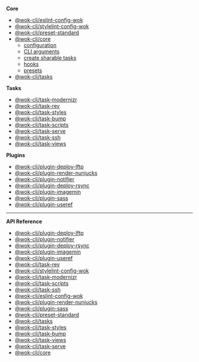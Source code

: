 <!-- prettier-ignore -->
**Core**

- [@wok-cli/eslint-config-wok](packages/eslint-config-wok/)
- [@wok-cli/stylelint-config-wok](packages/stylelint-config-wok/)
- [@wok-cli/preset-standard](packages/preset-standard/)
- [@wok-cli/core](packages/core/)
  - [configuration](packages/core/configuration)
  - [CLI arguments](packages/core/cli)
  - [create sharable tasks](packages/core/create-tasks)
  - [hooks](packages/core/hooks)
  - [presets](packages/core/presets)
- [@wok-cli/tasks](packages/tasks/)

**Tasks**

- [@wok-cli/task-modernizr](packages/task-modernizr/)
- [@wok-cli/task-rev](packages/task-rev/)
- [@wok-cli/task-styles](packages/task-styles/)
- [@wok-cli/task-bump](packages/task-bump/)
- [@wok-cli/task-scripts](packages/task-scripts/)
- [@wok-cli/task-serve](packages/task-serve/)
- [@wok-cli/task-ssh](packages/task-ssh/)
- [@wok-cli/task-views](packages/task-views/)

**Plugins**

- [@wok-cli/plugin-deploy-lftp](packages/plugin-deploy-lftp/)
- [@wok-cli/plugin-render-nunjucks](packages/plugin-render-nunjucks/)
- [@wok-cli/plugin-notifier](packages/plugin-notifier/)
- [@wok-cli/plugin-deploy-rsync](packages/plugin-deploy-rsync/)
- [@wok-cli/plugin-imagemin](packages/plugin-imagemin/)
- [@wok-cli/plugin-sass](packages/plugin-sass/)
- [@wok-cli/plugin-useref](packages/plugin-useref/)

---

**API Reference**

- [@wok-cli/plugin-deploy-lftp](packages/plugin-deploy-lftp/api/)
- [@wok-cli/plugin-notifier](packages/plugin-notifier/api/)
- [@wok-cli/plugin-deploy-rsync](packages/plugin-deploy-rsync/api/)
- [@wok-cli/plugin-imagemin](packages/plugin-imagemin/api/)
- [@wok-cli/plugin-useref](packages/plugin-useref/api/)
- [@wok-cli/task-rev](packages/task-rev/api/)
- [@wok-cli/stylelint-config-wok](packages/stylelint-config-wok/api/)
- [@wok-cli/task-modernizr](packages/task-modernizr/api/)
- [@wok-cli/task-scripts](packages/task-scripts/api/)
- [@wok-cli/task-ssh](packages/task-ssh/api/)
- [@wok-cli/eslint-config-wok](packages/eslint-config-wok/api/)
- [@wok-cli/plugin-render-nunjucks](packages/plugin-render-nunjucks/api/)
- [@wok-cli/plugin-sass](packages/plugin-sass/api/)
- [@wok-cli/preset-standard](packages/preset-standard/api/)
- [@wok-cli/tasks](packages/tasks/api/)
- [@wok-cli/task-styles](packages/task-styles/api/)
- [@wok-cli/task-bump](packages/task-bump/api/)
- [@wok-cli/task-views](packages/task-views/api/)
- [@wok-cli/task-serve](packages/task-serve/api/)
- [@wok-cli/core](packages/core/api/)
